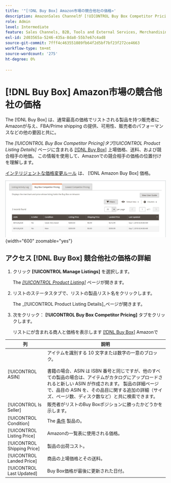 ```yaml
---
title: '"[!DNL Buy Box] Amazon市場の競合他社の価格»'
description: AmazonSales Channelが [!UICONTROL Buy Box Competitor Pricing] 「 」タブを使用して、Amazonでの競合相手の価格の位置付けを理解できます。
role: Admin
level: Intermediate
feature: Sales Channels, B2B, Tools and External Services, Merchandising, Integration
exl-id: 2d03565a-5246-435a-8da8-55b7e67c4ad8
source-git-commit: 7fff4c463551089fb64f2d5bf7bf23f272ce4663
workflow-type: tm+mt
source-wordcount: '275'
ht-degree: 0%

---
```


# [!DNL Buy Box] Amazon市場の競合他社の価格

The [!DNL Buy Box] は、通常最高の価格でリストされる製品を持つ販売者にAmazonが与え、FBA/Prime shipping の提供、可用性、販売者のパフォーマンスなどの他の要因と共に。

The _[!UICONTROL Buy Box Competitor Pricing]_タブ_[!UICONTROL Product Listing Details]_ ページに含まれる [[!DNL Buy Box]](./buy-box-competitor-pricing.md) 上場価格、送料、および競合相手の地価。 この情報を使用して、Amazonでの競合相手の価格の位置付けを理解します。

[インテリジェントな価格変更ルール](./intelligent-repricing-rules.md) は、 [!DNL Amazon Buy Box] 価格。

![Buy Box競合相手の価格の詳細](assets/amazon-listing-details-buy-box.png){width="600" zoomable="yes"}

## アクセス [!DNL Buy Box] 競合他社の価格の詳細

1. クリック **[!UICONTROL Manage Listings]** を選択します。

   The [_[!UICONTROL Product Listing]_](./managing-product-listings.md) ページが開きます。

1. リストのステータスタブで、リストの製品リスト名をクリックします。

   The _[!UICONTROL Product Listing Details]_ページが開きます。

1. 次をクリック： **[!UICONTROL Buy Box Competitor Pricing]** タブをクリックします。

   リストにが含まれる商人と価格を表示します [[!DNL Buy Box]](./buy-box-competitor-pricing.md) Amazonで

| 列 | 説明 |
|-----------------------------|----------------------------------------------------------------------------------------------------------------------------------------------------------------------------------------------------------------------------------------------------------------------------------------------------------------------------------------------------------------------------------------|
| [!UICONTROL ASIN] | アイテムを識別する 10 文字または数字の一意のブロック。<br><br>書籍の場合、ASIN は ISBN 番号と同じですが、他のすべての製品の場合は、アイテムがカタログにアップロードされると新しい ASIN が作成されます。 製品の詳細ページで、品目の ASIN を、その品目に関する追加の詳細（サイズ、ページ数、ディスク数など）と共に検索できます。 |
| [!UICONTROL Is Seller] | 販売者がリストのBuy Boxポジションに勝ったかどうかを示します。 |
| [!UICONTROL Condition] | The [条件](./product-listing-condition.md) 製品の。 |
| [!UICONTROL Listing Price] | Amazonの一覧表に使用される価格。 |
| [!UICONTROL Shipping Price] | 製品の出荷コスト。 |
| [!UICONTROL Landed Price] | 商品の上場価格とその送料。 |
| [!UICONTROL Last Updated] | Buy Box価格が最後に更新された日付。 |
